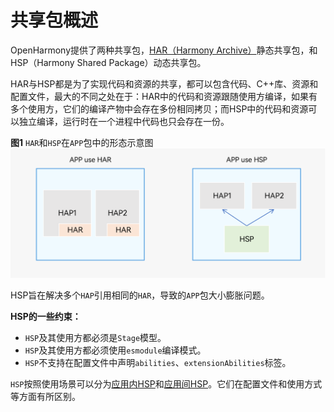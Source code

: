 # 共享包概述

OpenHarmony提供了两种共享包，[HAR（Harmony Archive）](har-package.md)静态共享包，和HSP（Harmony Shared Package）动态共享包。

HAR与HSP都是为了实现代码和资源的共享，都可以包含代码、C++库、资源和配置文件，最大的不同之处在于：HAR中的代码和资源跟随使用方编译，如果有多个使用方，它们的编译产物中会存在多份相同拷贝；而HSP中的代码和资源可以独立编译，运行时在一个进程中代码也只会存在一份。

**图1** `HAR`和`HSP`在`APP`包中的形态示意图
![in-app-hsp-har](figures/in-app-hsp-har.png)

HSP旨在解决多个`HAP`引用相同的`HAR`，导致的`APP`包大小膨胀问题。

**HSP的一些约束：**
- `HSP`及其使用方都必须是`Stage`模型。
- `HSP`及其使用方都必须使用`esmodule`编译模式。
- `HSP`不支持在配置文件中声明`abilities`、`extensionAbilities`标签。

`HSP`按照使用场景可以分为[应用内HSP](in-app-hsp.md)和[应用间HSP](cross-app-hsp.md)。它们在配置文件和使用方式等方面有所区别。